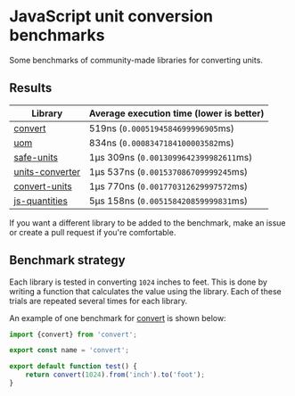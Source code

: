 # JavaScript unit conversion benchmarks

Some benchmarks of community-made libraries for converting units.

## Results

<!-- beginblock(results) -->

| Library                                                      | Average execution time (lower is better) |
| ------------------------------------------------------------ | ---------------------------------------- |
| [convert](https://npmjs.com/package/convert)                 | 519ns (`0.0005194584699996905`ms)        |
| [uom](https://npmjs.com/package/uom)                         | 834ns (`0.0008347184100003582`ms)        |
| [safe-units](https://npmjs.com/package/safe-units)           | 1µs 309ns (`0.0013099642399982611`ms)    |
| [units-converter](https://npmjs.com/package/units-converter) | 1µs 537ns (`0.001537086709999245`ms)     |
| [convert-units](https://npmjs.com/package/convert-units)     | 1µs 770ns (`0.001770312629997572`ms)     |
| [js-quantities](https://npmjs.com/package/js-quantities)     | 5µs 158ns (`0.005158420859999831`ms)     |

<!-- endblock(results) -->

If you want a different library to be added to the benchmark, make an issue or create a pull request if you're comfortable.

## Benchmark strategy

Each library is tested in converting `1024` inches to feet.
This is done by writing a function that calculates the value using the library.
Each of these trials are repeated several times for each library.

An example of one benchmark for [convert](https://github.com/pizzafox/convert) is shown below:

```js
import {convert} from 'convert';

export const name = 'convert';

export default function test() {
	return convert(1024).from('inch').to('foot');
}
```
